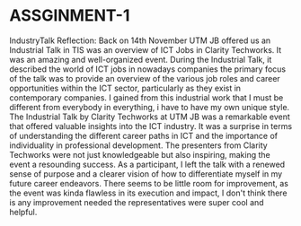 # ASSGINMENT-1
IndustryTalk
Reflection:
Back on 14th November UTM JB offered us an Industrial Talk in TIS was an overview of ICT Jobs in Clarity Techworks. It was an amazing and well-organized event. During the Industrial Talk, it described the world of ICT jobs in nowadays companies the primary focus of the talk was to provide an overview of the various job roles and career opportunities within the ICT sector, particularly as they exist in contemporary companies. I gained from this industrial work that I must be different from everybody in everything, i have to have my own unique style. The Industrial Talk by Clarity Techworks at UTM JB was a remarkable event that offered valuable insights into the ICT industry. It was a surprise in terms of understanding the different career paths in ICT and the importance of individuality in professional development. The presenters from Clarity Techworks were not just knowledgeable but also inspiring, making the event a resounding success. As a participant, I left the talk with a renewed sense of purpose and a clearer vision of how to differentiate myself in my future career endeavors. There seems to be little room for improvement, as the event was kinda flawless in its execution and impact, I don't think there is any improvement needed the representatives were super cool and helpful. 
